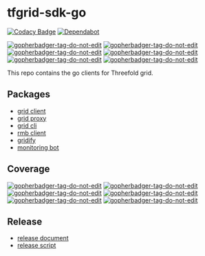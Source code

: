 # tfgrid-sdk-go

[![Codacy Badge](https://app.codacy.com/project/badge/Grade/cd6e18aac6be404ab89ec160b4b36671)](https://www.codacy.com/gh/threefoldtech/tfgrid-sdk-go/dashboard?utm_source=github.com&amp;utm_medium=referral&amp;utm_content=threefoldtech/tfgrid-sdk-go&amp;utm_campaign=Badge_Grade) [![Dependabot](https://badgen.net/badge/Dependabot/enabled/green?icon=dependabot)](https://dependabot.com/)

<a href='https://github.com/jpoles1/gopherbadger' target='_blank'>![gopherbadger-tag-do-not-edit](https://img.shields.io/badge/Grid%20Client%20Coverage-64.8%25-brightgreen.svg?longCache=true&style=flat)</a> <a href='https://github.com/jpoles1/gopherbadger' target='_blank'>![gopherbadger-tag-do-not-edit](https://img.shields.io/badge/Grid%20Proxy%20Coverage-55%25-brightgreen.svg?longCache=true&style=flat)</a> <a href='https://github.com/jpoles1/gopherbadger' target='_blank'>![gopherbadger-tag-do-not-edit](https://img.shields.io/badge/Grid%20Cli%20Coverage-53%25-brightgreen.svg?longCache=true&style=flat)</a> <a href='https://github.com/jpoles1/gopherbadger' target='_blank'>![gopherbadger-tag-do-not-edit](https://img.shields.io/badge/RMB%20Coverage-18%25-brightgreen.svg?longCache=true&style=flat)</a> <a href='https://github.com/jpoles1/gopherbadger' target='_blank'>![gopherbadger-tag-do-not-edit](https://img.shields.io/badge/Gridify%20Coverage-92%25-brightgreen.svg?longCache=true&style=flat)</a> <a href='https://github.com/jpoles1/gopherbadger' target='_blank'>![gopherbadger-tag-do-not-edit](https://img.shields.io/badge/Monitoring%20Bot%20Coverage-42%25-brightgreen.svg?longCache=true&style=flat)</a>

This repo contains the go clients for Threefold grid.

## Packages

- [grid client](./grid-client/README.md)
- [grid proxy](./grid-proxy/README.md)
- [grid cli](./grid-cli/README.md)
- [rmb client](./rmb-sdk-go/README.md)
- [gridify](./gridify/README.md)
- [monitoring bot](./monitoring-bot/README.md)

## Coverage

<a href='https://github.com/jpoles1/gopherbadger' target='_blank'>![gopherbadger-tag-do-not-edit](https://img.shields.io/badge/Grid%20Client%20Coverage-64.8%25-brightgreen.svg?longCache=true&style=flat)</a> <a href='https://github.com/jpoles1/gopherbadger' target='_blank'>![gopherbadger-tag-do-not-edit](https://img.shields.io/badge/Grid%20Proxy%20Coverage-55%25-brightgreen.svg?longCache=true&style=flat)</a> <a href='https://github.com/jpoles1/gopherbadger' target='_blank'>![gopherbadger-tag-do-not-edit](https://img.shields.io/badge/Grid%20Cli%20Coverage-53%25-brightgreen.svg?longCache=true&style=flat)</a>
<a href='https://github.com/jpoles1/gopherbadger' target='_blank'>![gopherbadger-tag-do-not-edit](https://img.shields.io/badge/RMB%20Coverage-18%25-yellow.svg?longCache=true&style=flat)</a> <a href='https://github.com/jpoles1/gopherbadger' target='_blank'>![gopherbadger-tag-do-not-edit](https://img.shields.io/badge/Gridify%20Coverage-92%25-brightgreen.svg?longCache=true&style=flat)</a> <a href='https://github.com/jpoles1/gopherbadger' target='_blank'>![gopherbadger-tag-do-not-edit](https://img.shields.io/badge/Monitoring%20Bot%20Coverage-42%25-yellow.svg?longCache=true&style=flat)</a>

## Release

- [release document](./docs/release.md)
- [release script](./release.sh)
